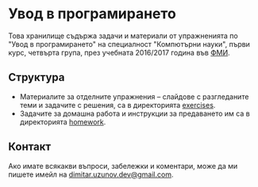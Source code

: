 Увод в програмирането
=====================

Това хранилище съдържа задачи и материали от упражненията по
"Увод в програмирането" на специалност "Компютърни науки",
първи курс, четвърта група, през учебната 2016/2017 година във
[ФМИ](https://fmi.uni-sofia.bg).

Структура
---------
* Материалите за отделните упражнения – слайдове с разгледаните теми и задачите
с решения, са в директорията [exercises](exercises).
* Задачите за домашна работа и инструкции за предаването им са в директорията
[homework](homework).

Контакт
-------
Ако имате всякакви въпроси, забележки и коментари, може да ми пишете имейл на
[dimitar.uzunov.dev@gmail.com](mailto:dimitar.uzunov.dev@gmail.com).
